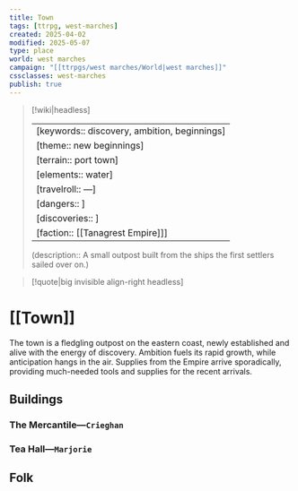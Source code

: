```yaml
---
title: Town
tags: [ttrpg, west-marches]
created: 2025-04-02
modified: 2025-05-07
type: place
world: west marches
campaign: "[[ttrpgs/west marches/World|west marches]]"
cssclasses: west-marches
publish: true
---
```


> [!wiki|headless]
>
> |               |
> | ------------- |
> | [keywords:: discovery, ambition, beginnings] |
> | [theme:: new beginnings] |
> | [terrain:: port town] |
> | [elements:: water] |
> | [travelroll:: —] |
> | [dangers:: ] |
> | [discoveries:: ] |
> | [faction:: [[Tanagrest Empire]]] |
>
> (description:: A small outpost built from the ships the first settlers sailed over on.)

> [!quote|big invisible align-right headless]

# [[Town]]

The town is a fledgling outpost on the eastern coast, newly established and alive with the energy of discovery. Ambition fuels its rapid growth, while anticipation hangs in the air. Supplies from the Empire arrive sporadically, providing much-needed tools and supplies for the recent arrivals.

## Buildings

### The Mercantile—`Crieghan`

### Tea Hall—`Marjorie`

## Folk
